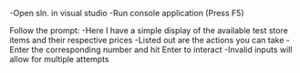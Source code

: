 -Open sln. in visual studio
-Run console application (Press F5)

Follow the prompt:
-Here I have a simple display of the available test store items and their respective prices
-Listed out are the actions you can take 
-Enter the corresponding number and hit Enter to interact
-Invalid inputs will allow for multiple attempts
